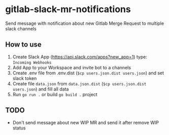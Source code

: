 # gitlab-slack-mr-notifications
Send message with notification about new Gitlab Merge Request to multiple slack channels

## How to use
1. Create Slack App (https://api.slack.com/apps?new_app=1) type: `Incoming Webhooks` 
2. Add App to your Workspace and invite bot to a channels
3. Create .env file from .env.dist (`$cp users.json.dist users.json`) and set slack token
4. Create file `data.json` from `data.json.dist` (`$cp users.json.dist users.json`) and fill all data
5. Run  `go run .` or build `go build .` project

## TODO
- Don't send message about new WIP MR and send it after remove WIP status